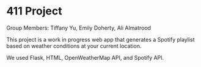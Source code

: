# 411 Project
Group Members: Tiffany Yu, Emily Doherty, Ali Almatrood

This project is a work in progress web app that generates a Spotify playlist based on weather conditions at your current location. 

We used Flask, HTML, OpenWeatherMap API, and Spotify API. 
